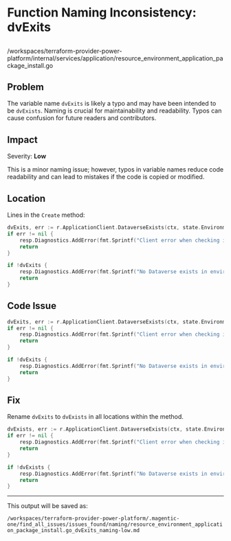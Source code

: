 # Function Naming Inconsistency: dvExits

##

/workspaces/terraform-provider-power-platform/internal/services/application/resource_environment_application_package_install.go

## Problem

The variable name `dvExits` is likely a typo and may have been intended to be `dvExists`. Naming is crucial for maintainability and readability. Typos can cause confusion for future readers and contributors.

## Impact

Severity: **Low**

This is a minor naming issue; however, typos in variable names reduce code readability and can lead to mistakes if the code is copied or modified.

## Location

Lines in the `Create` method:

```go
dvExits, err := r.ApplicationClient.DataverseExists(ctx, state.EnvironmentId.ValueString())
if err != nil {
    resp.Diagnostics.AddError(fmt.Sprintf("Client error when checking if Dataverse exists in environment '%s'", state.EnvironmentId.ValueString()), err.Error())
    return
}

if !dvExits {
    resp.Diagnostics.AddError(fmt.Sprintf("No Dataverse exists in environment '%s'", state.EnvironmentId.ValueString()), "")
    return
}
```

## Code Issue

```go
dvExits, err := r.ApplicationClient.DataverseExists(ctx, state.EnvironmentId.ValueString())
if err != nil {
    resp.Diagnostics.AddError(fmt.Sprintf("Client error when checking if Dataverse exists in environment '%s'", state.EnvironmentId.ValueString()), err.Error())
    return
}

if !dvExits {
    resp.Diagnostics.AddError(fmt.Sprintf("No Dataverse exists in environment '%s'", state.EnvironmentId.ValueString()), "")
    return
}
```

## Fix

Rename `dvExits` to `dvExists` in all locations within the method.

```go
dvExists, err := r.ApplicationClient.DataverseExists(ctx, state.EnvironmentId.ValueString())
if err != nil {
    resp.Diagnostics.AddError(fmt.Sprintf("Client error when checking if Dataverse exists in environment '%s'", state.EnvironmentId.ValueString()), err.Error())
    return
}

if !dvExists {
    resp.Diagnostics.AddError(fmt.Sprintf("No Dataverse exists in environment '%s'", state.EnvironmentId.ValueString()), "")
    return
}
```
---

This output will be saved as:

`/workspaces/terraform-provider-power-platform/.magentic-one/find_all_issues/issues_found/naming/resource_environment_application_package_install.go_dvExits_naming-low.md`
